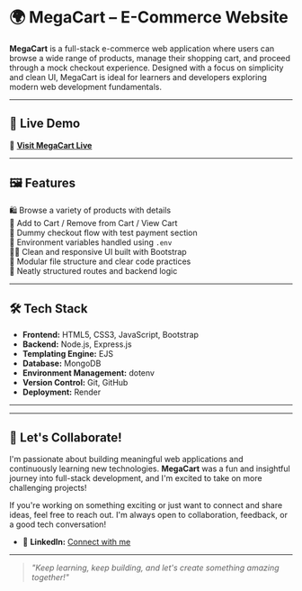 # 🌍 MegaCart – E-Commerce Website

**MegaCart** is a full-stack e-commerce web application where users can browse a wide range of products, manage their shopping cart, and proceed through a mock checkout experience. Designed with a focus on simplicity and clean UI, MegaCart is ideal for learners and developers exploring modern web development fundamentals.

---

## 🚀 Live Demo

🔗 **[Visit MegaCart Live](https://mega-cart-cf2a.onrender.com)**

---

## 🖼️ Features

🛍️ Browse a variety of products with details  
🛒 Add to Cart / Remove from Cart / View Cart  
💸 Dummy checkout flow with test payment section  
🔐 Environment variables handled using `.env`  
🧑‍💻 Clean and responsive UI built with Bootstrap  
🧠 Modular file structure and clear code practices  
📁 Neatly structured routes and backend logic  

---

## 🛠️ Tech Stack

- **Frontend:** HTML5, CSS3, JavaScript, Bootstrap
- **Backend:** Node.js, Express.js
- **Templating Engine:** EJS 
- **Database:** MongoDB 
- **Environment Management:** dotenv
- **Version Control:** Git, GitHub
- **Deployment:** Render

---

---

## 🤝 Let's Collaborate!

I'm passionate about building meaningful web applications and continuously learning new technologies. **MegaCart** was a fun and insightful journey into full-stack development, and I'm excited to take on more challenging projects!

If you're working on something exciting or just want to connect and share ideas, feel free to reach out. I'm always open to collaboration, feedback, or a good tech conversation!

- 💼 **LinkedIn:** [Connect with me](https://www.linkedin.com/in/aparna-gautam-821b04277/)



---

> *"Keep learning, keep building, and let's create something amazing together!"*




